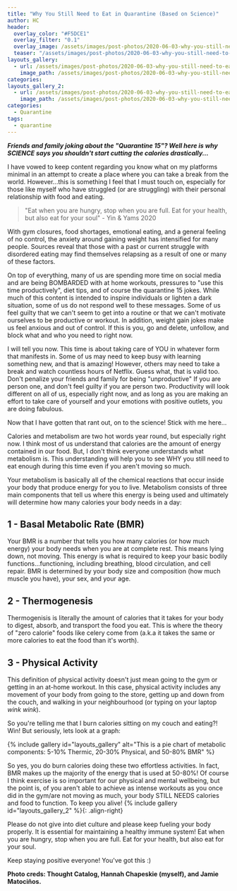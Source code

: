 ```yaml
---
title: "Why You Still Need to Eat in Quarantine (Based on Science)"
author: HC
header:
  overlay_color: "#F5DCE1"
  overlay_filter: "0.1"
  overlay_image: /assets/images/post-photos/2020-06-03-why-you-still-need-to-eat-in-quarentine-based-on-science/sad plate.png
  teaser: "/assets/images/post-photos/2020-06-03-why-you-still-need-to-eat-in-quarentine-based-on-science/sad plate.png"
layouts_gallery:
  - url: /assets/images/post-photos/2020-06-03-why-you-still-need-to-eat-in-quarentine-based-on-science/BMR 50-80%.png
    image_path: /assets/images/post-photos/2020-06-03-why-you-still-need-to-eat-in-quarentine-based-on-science/BMR 50-80%.png
categories:
layouts_gallery_2:
  - url: /assets/images/post-photos/2020-06-03-why-you-still-need-to-eat-in-quarentine-based-on-science/sign.jpg
    image_path: /assets/images/post-photos/2020-06-03-why-you-still-need-to-eat-in-quarentine-based-on-science/sign small.jpg
categories:
  - Quarantine
tags:
  - quarantine
---
```


***Friends and family joking about the "Quarantine 15"? Well here is why SCIENCE says you shouldn't start cutting the calories drastically...***

I have vowed to keep content regarding you know what on my platforms minimal in an attempt to create a place where you can take a break from the world. However...this is something I feel that I must touch on, especially for those like myself who have struggled (or are struggling) with their personal relationship with food and eating. 

> "Eat when you are hungry, stop when you are full. Eat for your health, but also eat for your soul" - Yin & Yams 2020

With gym closures, food shortages, emotional eating, and a general feeling of no control, the anxiety around gaining weight has intensified for many people. Sources reveal that those with a past or current struggle with disordered eating may find themselves relapsing as a result of one or many of these factors.

On top of everything, many of us are spending more time on social media and are being BOMBARDED with at home workouts, pressures to "use this time productively", diet tips, and of course the quarantine 15 jokes. While much of this content is intended to inspire individuals or lighten a dark situation, some of us do not respond well to these messages. Some of us feel guilty that we can't seem to get into a routine or that we can't  motivate ourselves to be productive or workout. In addition, weight gain jokes make us feel anxious and out of control. If this is you, go and delete, unfollow, and block what and who you need to right now. 

I will tell you now. This time is about taking care of YOU in whatever form that manifests in. Some of us may need to keep busy with learning something new, and that is amazing! However, others may need to take a break and watch countless hours of Netflix. Guess what, that is valid too. Don't penalize your friends and family for being "unproductive" If you are person one, and don't feel guilty if you are person two. Productivity will look different on all of us, especially right now, and as long as you are making an effort to take care of yourself and your emotions with positive outlets, you are doing fabulous. 

Now that I have gotten that rant out, on to the science! Stick with me here...

Calories and metabolism are two hot words year round, but especially right now. I think most of us understand that calories are the amount of energy contained in our food. But, I don't think everyone understands what metabolism is. This understanding will help you to see WHY you still need to eat enough during this time even if you aren't moving so much.

Your metabolism is basically all of the chemical reactions that occur inside your body that produce energy for you to live. Metabolism consists of three main components that tell us where this energy is being used and ultimately will determine how many calories your body needs in a day:

## 1 - Basal Metabolic Rate (BMR)
Your BMR is a number that tells you how many calories (or how much energy) your body needs when you are at complete rest. This means lying down, not moving. This energy is what is required to keep your basic bodily functions...functioning, including breathing, blood circulation, and cell repair. BMR is determined by your body size and composition (how much muscle you have), your sex, and your age. 

## 2 - Thermogenesis
Thermogenisis is literally the amount of calories that it takes for your body to digest, absorb, and transport the food you eat. This is where the theory of "zero calorie" foods like celery come from (a.k.a it takes the same or more calories to eat the food than it's worth).

## 3 - Physical Activity
This definition of physical activity doesn't just mean going to the gym or getting in an at-home workout. In this case, physical activity includes any movement of your body from going to the store, getting up and down from the couch, and walking in your neighbourhood (or typing on your laptop *wink wink*). 

So you're telling me that I burn calories sitting on my couch and eating?! Win! But seriously, lets look at a graph: 

{% include gallery id="layouts_gallery" alt="This is a pie chart of metabolic components: 5-10% Thermic, 20-30% Physical, and 50-80% BMR" %}

So yes, you do burn calories doing these two effortless activities. In fact, BMR makes up the majority of the energy that is used at 50-80%! Of course I think exercise is so important for our physical and mental wellbeing, but the point is, of you aren't able to achieve as intense workouts as you once did in the gym/are not moving as much, your body STILL NEEDS calories and food to function. To keep you alive! 
{% include gallery id="layouts_gallery_2" %}{: .align-right} 
<br>

Please do not give into diet culture and please keep fueling your body properly. It is essential for maintaining a healthy immune system! Eat when you are hungry, stop when you are full. Eat for your health, but also eat for your soul.

Keep staying positive everyone! You've got this :) 

**Photo creds: Thought Catalog, Hannah Chapeskie (myself), and Jamie Matociños.**
